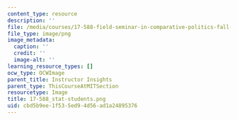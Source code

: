 ```yaml
---
content_type: resource
description: ''
file: /media/courses/17-588-field-seminar-in-comparative-politics-fall-2013/cbd5b9ee1f535ed94d56ad1a24895376_17-588_stat-students.png
file_type: image/png
image_metadata:
  caption: ''
  credit: ''
  image-alt: ''
learning_resource_types: []
ocw_type: OCWImage
parent_title: Instructor Insights
parent_type: ThisCourseAtMITSection
resourcetype: Image
title: 17-588_stat-students.png
uid: cbd5b9ee-1f53-5ed9-4d56-ad1a24895376
---
```

